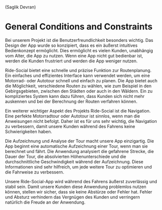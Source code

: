 (Saglik Devran)  
# General Conditions and Constraints
Bei unserem Projekt ist die Benutzerfreundlichkeit besonders wichtig. Das Design der App wurde so konzipiert, dass es ein äußerst intuitives Bedienkonzept ermöglicht. Dies ermöglicht es vielen Kunden, unabhängig vom Alter, die App zu nutzen. Wenn eine App nicht gut bedienbar ist, werden die Kunden frustriert und werden die App weniger nutzen.

Ride-Social bietet eine schnelle und präzise Funktion zur Routenplanung. Ein einfaches und effizientes Interface kann verwendet werden, um eine Motorrad- oder Autotour schnell und einfach zu planen. Die App bietet auch die Möglichkeit, verschiedene Routen zu wählen, wie zum Beispiel in den Gebirgsgebieten, zwischen den Städten oder auch in den Wäldern. Ein zu kompliziertes System kann dazu führen, dass Kunden sich nicht mehr auskennen und bei der Berechnung der Routen verfahren können. 

Ein weiterer wichtiger Aspekt des Projekts Ride-Social ist die Navigation. Eine perfekte Motorradtour oder Autotour ist sinnlos, wenn man die Anweisungen nicht befolgt. Daher ist es für uns sehr wichtig, die Navigation zu verbessern, damit unsere Kunden während des Fahrens keine Schwierigkeiten haben.

Die Aufzeichnung und Analyse der Tour macht unsere App einzigartig.
Die App beginnt eine automatische Aufzeichnung einer Tour, wenn man sie berechnet und fährt.
Die Anwendung analysiert die gefahrene Strecke, die Dauer der Tour, die absolvierten Höhenunterschiede und die durchschnittliche Geschwindigkeit während der Aufzeichnung. Diese Informationen sind sehr hilfreich, um jede weitere Tour zu optimieren und die Fahrweise zu verbessern.

Unsere Ride-Social-App wird während des Fahrens äußerst zuverlässig und stabil sein. 
Damit unsere Kunden diese Anwendung problemlos nutzen können, stellen wir sicher, dass sie keine Abstürze oder Fehler hat. 
Fehler und Absturz verhindern das Vergnügen des Kunden und  verringern natürlich die Freude an der Anwendung.




